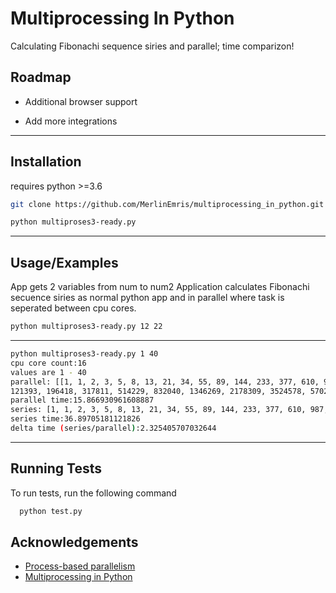# Multiprocessing In Python

Calculating Fibonachi sequence siries and parallel; time comparizon!

## Roadmap

- Additional browser support

- Add more integrations

---

## Installation

requires python >=3.6

```bash
git clone https://github.com/MerlinEmris/multiprocessing_in_python.git
```

```bash
python multiproses3-ready.py
```

---

## Usage/Examples

App gets 2 variables from num to num2
Application calculates Fibonachi secuence siries as normal python app and in parallel where task is seperated between cpu cores.

```bash
python multiproses3-ready.py 12 22
```

---

```bash
python multiproses3-ready.py 1 40
cpu core count:16
values are 1 - 40
parallel: [[1, 1, 2, 3, 5, 8, 13, 21, 34, 55, 89, 144, 233, 377, 610, 987, 1597, 2584, 4181, 6765, 10946, 17711, 28657, 46368, 75025,
121393, 196418, 317811, 514229, 832040, 1346269, 2178309, 3524578, 5702887, 9227465, 14930352, 24157817, 39088169, 63245986, 102334155]]
parallel time:15.866930961608887
series: [1, 1, 2, 3, 5, 8, 13, 21, 34, 55, 89, 144, 233, 377, 610, 987, 1597, 2584, 4181, 6765, 10946, 17711, 28657, 46368, 75025, 121393, 196418, 317811, 514229, 832040, 1346269, 2178309, 3524578, 5702887, 9227465, 14930352, 24157817, 39088169, 63245986, 102334155]
series time:36.89705181121826
delta time (series/parallel):2.325405707032644
```

---

## Running Tests

To run tests, run the following command

```bash
  python test.py
```

## Acknowledgements

- [Process-based parallelism](https://docs.python.org/3/library/multiprocessing.html)
- [Multiprocessing in Python](https://www.geeksforgeeks.org/multiprocessing-python-set-1/)
